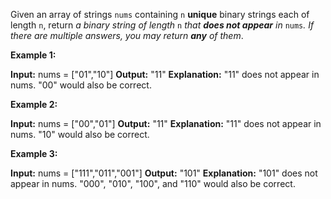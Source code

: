 Given an array of strings  `nums`  containing  `n`  **unique**  binary strings each of length  `n`, return  _a binary string of length_ `n` _that  **does not appear**  in_ `nums`_. If there are multiple answers, you may return  **any**  of them_.

**Example 1:**

**Input:** nums = ["01","10"]
**Output:** "11"
**Explanation:** "11" does not appear in nums. "00" would also be correct.

**Example 2:**

**Input:** nums = ["00","01"]
**Output:** "11"
**Explanation:** "11" does not appear in nums. "10" would also be correct.

**Example 3:**

**Input:** nums = ["111","011","001"]
**Output:** "101"
**Explanation:** "101" does not appear in nums. "000", "010", "100", and "110" would also be correct.
